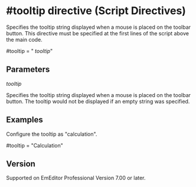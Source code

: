 # \#tooltip directive (Script Directives)

Specifies the tooltip string displayed when a mouse is placed on the toolbar button. This directive must be specified at the first lines of the script above the main code.

#tooltip = " _tooltip_"

## Parameters

_tooltip_

Specifies the tooltip string displayed when a mouse is placed on the toolbar button. The tooltip would not be displayed if an empty string was specified.

## Examples

Configure the tooltip as "calculation".

#tooltip = "Calculation"

## Version

Supported on EmEditor Professional Version 7.00 or later.
